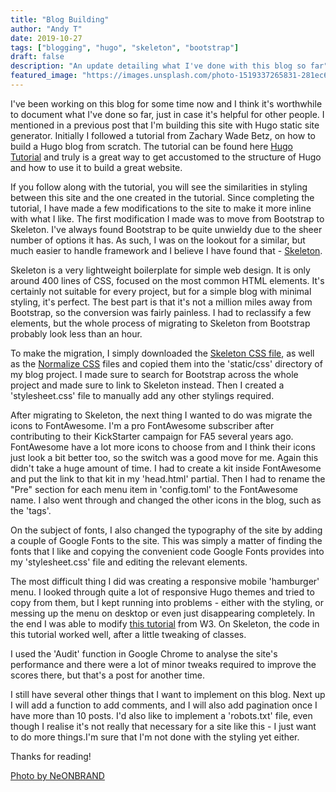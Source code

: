 ```yaml
---
title: "Blog Building"
author: "Andy T"
date: 2019-10-27
tags: ["blogging", "hugo", "skeleton", "bootstrap"]
draft: false
description: "An update detailing what I've done with this blog so far"
featured_image: "https://images.unsplash.com/photo-1519337265831-281ec6cc8514?ixlib=rb-1.2.1&ixid=eyJhcHBfaWQiOjEyMDd9&auto=format&fit=crop&w=967&h=300"
---
```


I've been working on this blog for some time now and I think it's worthwhile
to document what I've done so far, just in case it's helpful for other people.
I mentioned in a previous post that I'm building this site with Hugo static site
generator. Initially I followed a tutorial from Zachary Wade Betz, on how to
build a Hugo blog from scratch. The tutorial can be found here [Hugo Tutorial](https://zwbetz.com/make-a-hugo-blog-from-scratch/) and truly is
a great way to get accustomed to the structure of Hugo and how to use it to build
a great website.

If you follow along with the tutorial, you will see the similarities in styling between this site and the one created in the tutorial. Since completing the tutorial, I have
made a few modifications to the site to make it more inline with what I like.
The first modification I made was to move from Bootstrap to Skeleton. I've always
found Bootstrap to be quite unwieldy due to the sheer number of options it has.
As such, I was on the lookout for a similar, but much easier to handle framework
and I believe I have found that - [Skeleton](http://getskeleton.com/).

Skeleton is a very lightweight boilerplate for simple web design. It is only
around 400 lines of CSS, focused on the most common HTML elements. It's certainly
not suitable for every project, but for a simple blog with minimal styling, it's
perfect. The best part is that it's not a million miles away from Bootstrap, so
the conversion was fairly painless. I had to reclassify a few elements, but the
whole process of migrating to Skeleton from Bootstrap probably look less than an
hour.

To make the migration, I simply downloaded the [Skeleton CSS file](https://raw.githubusercontent.com/dhg/Skeleton/master/css/skeleton.css), as well as the
[Normalize CSS](https://raw.githubusercontent.com/dhg/Skeleton/master/css/normalize.css)
files and copied them into the 'static/css' directory of my blog project. I made sure to
search for Bootstrap across the whole project and made sure to link to
Skeleton instead. Then I created a 'stylesheet.css' file to manually add any other
stylings required.   

After migrating to Skeleton, the next thing I wanted to do was migrate the icons to
FontAwesome. I'm a pro FontAwesome subscriber after contributing to their
KickStarter campaign for FA5 several years ago. FontAwesome have a lot more icons
to choose from and I think their icons just look a bit better too, so the switch
was a good move for me. Again this didn't take a huge amount of time. I had to
create a kit inside FontAwesome and put the link to that kit in my 'head.html' partial.
Then I had to rename the "Pre" section for each menu item in 'config.toml' to the FontAwesome name. I also went through and changed the other icons in the blog,
such as the 'tags'.

On the subject of fonts, I also changed the typography of the site by adding a
couple of Google Fonts to the site. This was simply a matter of finding the fonts
that I like and copying the convenient code Google Fonts provides into my
'stylesheet.css' file and editing the relevant elements.

The most difficult thing I did was creating a responsive mobile 'hamburger' menu.
I looked through quite a lot of responsive Hugo themes and tried to copy from them,
but I kept running into problems - either with the styling, or messing up the menu
on desktop or even just disappearing completely. In the end I was able to modify
[this tutorial](https://www.w3schools.com/howto/howto_js_topnav_responsive.asp)
from W3. On Skeleton, the code in this tutorial worked well, after a little tweaking
of classes.

I used the 'Audit' function in Google Chrome to analyse the site's performance and
there were a lot of minor tweaks required to improve the scores there, but that's
a post for another time.

I still have several other things that I want to implement on this blog. Next up
I will add a function to add comments, and I will also add pagination once I have more
than 10 posts. I'd also like to implement a 'robots.txt' file, even though I realise it's not really that necessary for a site like this - I just want to do more things.I'm sure that I'm not done with the styling yet either.

Thanks for reading!

[Photo by NeONBRAND](https://unsplash.com/photos/3GZNPBLImWc)
